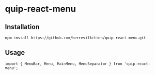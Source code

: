 # quip-react-menu

## Installation
```
npm install https://github.com/herrevilkitten/quip-react-menu.git
```

## Usage
```
import { MenuBar, Menu, MainMenu, MenuSeparator } from 'quip-react-menu';
```